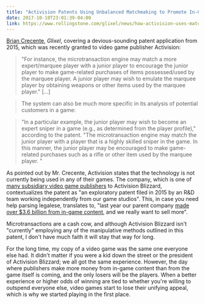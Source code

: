 ```yaml
---
title: "Activision Patents Using Unbalanced Matchmaking to Promote In-Game Purchases"
date: 2017-10-18T23:01:39-04:00
link: https://www.rollingstone.com/glixel/news/how-activision-uses-matchmaking-tricks-to-sell-in-game-items-w509288
---
```


[Brian Crecente][glixel], _Glixel_, covering a devious-sounding patent application from 2015, which was recently granted to video game publisher Activision:

> "For instance, the microtransaction engine may match a more expert/marquee player with a junior player to encourage the junior player to make game-related purchases of items possessed/used by the marquee player. A junior player may wish to emulate the marquee player by obtaining weapons or other items used by the marquee player." [...]

> The system can also be much more specific in its analysis of potential customers in a game:

> "In a particular example, the junior player may wish to become an expert sniper in a game (e.g., as determined from the player profile)," according to the patent. "The microtransaction engine may match the junior player with a player that is a highly skilled sniper in the game. In this manner, the junior player may be encouraged to make game-related purchases such as a rifle or other item used by the marquee player. "

As pointed out by Mr. Crecente, Activision states that the technology is not currently being used in any of their games. The company, which is one of [many subsidiary video game publishers][wiki] to Activision Blizzard, contextualizes the patent as "an exploratory patent filed in 2015 by an R&D team working independently from our game studios". This, in case you need help parsing legalese, translates to, "last year our parent company [made over $3.6 billion from in-game content][vb], and we really want to sell more". 

Microtransactions are a cash cow, and although Activision Blizzard isn't "currently" employing any of the manipulative methods outlined in this patent, I don't have much faith it will stay that way for long.

For the long time, my copy of a video game was the same one everyone else had. It didn't matter if you were a kid down the street or the president of Activision Blizzard; we all got the same experience. However, the day where publishers make more money from in-game content than from the game itself is coming, and the only losers will be the players. When a better experience or higher odds of winning are tied to whether you're willing to outspend everyone else, video games start to lose their unifying appeal, which is why we started playing in the first place. 

[glixel]: https://www.rollingstone.com/glixel/news/how-activision-uses-matchmaking-tricks-to-sell-in-game-items-w509288
[deej]: https://twitter.com/DeeJ_BNG/status/920401730684166146
[wiki]: https://en.wikipedia.org/wiki/Activision_Blizzard#Subsidiaries
[vb]: https://venturebeat.com/2017/02/09/activision-blizzard-more-than-doubled-the-money-it-earned-from-in-game-sales-in-2016/